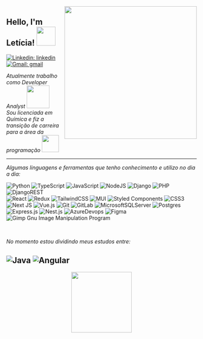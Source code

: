 <img align='right' src="https://i.imgur.com/PPQpbxH.png" width="350">
<h2> Hello, I'm Letícia! <img src="https://media.giphy.com/media/8rqVVbwRWX5kRkhblt/giphy.gif" width="50"></h2>

[![Linkedin: linkedin](https://img.shields.io/badge/-linkedin-blue?style=flat-square&logo=Linkedin&style=flat&logoColor=white&link=https://www.linkedin.com/in/leticia-leal-moreira/)](https://www.linkedin.com/in/leticia-leal-moreira/) [![Gmail: gmail](https://img.shields.io/badge/-gmail-red?&style=flat&logo=Gmail&logoColor=white&mailto:lealmleticia@gmail.com)](mailto:lealmleticia@gmail.com)




<p><em>Atualmente trabalho como Developer Analyst <img src="https://media.giphy.com/media/4CT0HDGW75DSDOdxZR/giphy.gif" width="60"> </br>Sou licenciada em Química e fiz a transição de carreira para a área da programação <img src="https://media.giphy.com/media/SS7flEfKcBM2844yiU/giphy.gif" width="45">
</em></p>

-------------------------------------------------------------------------
<p><em> Algumas linguagens e ferramentas que tenho conhecimento e utilizo no dia a dia: </em> </p>

<div>
	
![Python](https://img.shields.io/badge/python-3670A0?style=for-the-badge&logo=python&logoColor=ffdd54&style=flat)
![TypeScript](https://img.shields.io/badge/typescript-%23007ACC.svg?style=for-the-badge&logo=typescript&logoColor=white&style=flat)
![JavaScript](https://img.shields.io/badge/javascript-%23323330.svg?style=for-the-badge&logo=javascript&logoColor=%23F7DF1E&style=flat)
![NodeJS](https://img.shields.io/badge/node.js-6DA55F?style=for-the-badge&logo=node.js&logoColor=white&style=flat)
![Django](https://img.shields.io/badge/django-%23092E20.svg?style=for-the-badge&logo=django&logoColor=white&style=flat)
![PHP](https://img.shields.io/badge/php-777BB4?style=for-the-badge&logo=php&logoColor=white&style=flat)
![DjangoREST](https://img.shields.io/badge/django-rest-ff1709?style=for-the-badge&logo=django&logoColor=white&color=ff1709&labelColor=gray&style=flat)	
![React](https://img.shields.io/badge/react-%2320232a.svg?style=for-the-badge&logo=react&logoColor=%2361DAFB&style=flat)
![Redux](https://img.shields.io/badge/redux-%23593d88.svg?style=for-the-badge&logo=redux&logoColor=white&style=flat)
![TailwindCSS](https://img.shields.io/badge/tailwindcss-%2338B2AC.svg?style=for-the-badge&logo=tailwind-css&logoColor=white&style=flat)
![MUI](https://img.shields.io/badge/MUI-%230081CB.svg?style=for-the-badge&logo=mui&logoColor=white&style=flat)
![Styled Components](https://img.shields.io/badge/styled--components-DB7093?style=for-the-badge&logo=styled-components&logoColor=white&style=flat)
![CSS3](https://img.shields.io/badge/css3-%231572B6.svg?style=for-the-badge&logo=css3&logoColor=white&style=flat)
![Next JS](https://img.shields.io/badge/Next-black?style=for-the-badge&logo=next.js&logoColor=white&style=flat)
![Vue.js](https://img.shields.io/badge/vuejs-%2335495e.svg?style=for-the-badge&logo=vuedotjs&logoColor=%234FC08D&style=flat)
![Git](https://img.shields.io/badge/git-%23F05033.svg?style=for-the-badge&logo=git&logoColor=white&style=flat)
![GitLab](https://img.shields.io/badge/gitlab-%23181717.svg?style=for-the-badge&logo=gitlab&logoColor=white&style=flat)
![MicrosoftSQLServer](https://img.shields.io/badge/Microsoft%20SQL%20Server-CC2927?style=for-the-badge&logo=microsoft%20sql%20server&logoColor=white&style=flat)
![Postgres](https://img.shields.io/badge/postgres-%23316192.svg?style=for-the-badge&logo=postgresql&logoColor=white&style=flat)
![Express.js](https://img.shields.io/badge/express.js-%23404d59.svg?style=for-the-badge&logo=express&logoColor=%2361DAFB&style=flat)
![Nest.js](https://img.shields.io/badge/nest.js-%23404d59.svg?style=for-the-badge&logo=nest&logoColor=%2361DAFB&style=flat)
![AzureDevops](https://img.shields.io/badge/azure_devops-%230072C6.svg?style=for-the-badge&logo=microsoftazure&logoColor=white&style=flat)
![Figma](https://img.shields.io/badge/figma-%23F24E1E.svg?style=for-the-badge&logo=figma&logoColor=white&style=flat)
![Gimp Gnu Image Manipulation Program](https://img.shields.io/badge/Gimp-657D8B?style=for-the-badge&logo=gimp&logoColor=FFFFFF&style=flat)


</div>
</br>



<p><em> No momento estou dividindo meus estudos entre: </em> </p>
	
![Java](https://img.shields.io/badge/java-%23ED8B00.svg?style=for-the-badge&logo=openjdk&logoColor=white&style=flat)
![Angular](https://img.shields.io/badge/Angular-DD0031?style=for-the-badge&logo=angular&logoColor=white&style=flat)
-------------------------------------------------------------------------
<div width="100%">
<div align="center">
<a href="https://github.com/letlm">
<img height="160em"src="https://github-readme-stats.vercel.app/api/top-langs/?username=letlm&layout=compact&langs_count=7&theme=radical"/>
</div>
</div>

	





